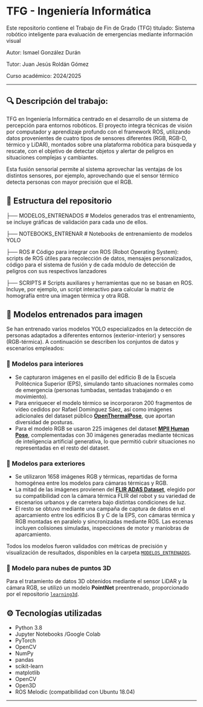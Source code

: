 # TFG - Ingeniería Informática

Este repositorio contiene el Trabajo de Fin de Grado (TFG) titulado:  Sistema robótico inteligente para evaluación de emergencias mediante información visual

Autor: Ismael González Durán   

Tutor: Juan Jesús Roldán Gómez  

Curso académico: 2024/2025

---
## 🔍 Descripción del trabajo:
TFG en Ingeniería Informática centrado en el desarrollo de un sistema de percepción para entornos robóticos. El proyecto integra técnicas de visión por computador y aprendizaje profundo con el framework ROS, utilizando datos provenientes de cuatro tipos de sensores diferentes (RGB, RGB-D, térmico y LiDAR), 
montados sobre una plataforma robótica para búsqueda y rescate, con el objetivo de detectar objetos y alertar de peligros en situaciones complejas y cambiantes.

Esta fusión sensorial permite al sistema aprovechar las ventajas de los distintos sensores, por ejemplo, aprovechando que el sensor térmico detecta personas con mayor precisión que el RGB.
## 📁 Estructura del repositorio
├── MODELOS_ENTRENADOS # Modelos generados tras el entrenamiento, se incluye gráficas de validación para cada uno de ellos. 

├── NOTEBOOKS_ENTRENAR # Notebooks de entrenamiento de modelos YOLO

├── ROS # Código para integrar con ROS (Robot Operating System): scripts de ROS útiles para recolección de datos, mensajes personalizados, código para el sistema de fusión y de cada módulo de detección de peligros con sus respectivos lanzadores

├── SCRIPTS # Scripts auxiliares y herramientas que no se basan en ROS. Incluye, por ejemplo, un script interactivo para calcular la matriz de homografía entre una imagen térmica y otra RGB. 

## 🧠 Modelos entrenados para imagen

Se han entrenado varios modelos YOLO especializados en la detección de personas adaptados a diferentes entornos (exterior-interior) y sensores (RGB-térmica). A continuación se describen los conjuntos de datos y escenarios empleados:

### 🔹 Modelos para interiores

- Se capturaron imágenes en el pasillo del edificio B de la Escuela Politécnica Superior (EPS), simulando tanto situaciones normales como de emergencia (personas tumbadas, sentadas trabajando o en movimiento).
- Para enriquecer el modelo térmico se incorporaron 200 fragmentos de vídeo cedidos por Rafael Domínguez Sáez, así como imágenes adicionales del dataset público **[OpenThermalPose](https://github.com/IS2AI/OpenThermalPose)**, que aportan diversidad de posturas.
- Para el modelo RGB se usaron 225 imágenes del dataset **[MPII Human Pose](http://human-pose.mpi-inf.mpg.de/)**, complementadas con 30 imágenes generadas mediante técnicas de inteligencia artificial generativa, lo que permitió cubrir situaciones no representadas en el resto del dataset.

### 🔹 Modelos para exteriores

- Se utilizaron 1658 imágenes RGB y térmicas, repartidas de forma homogénea entre los modelos para cámaras térmicas y RGB.
- La mitad de las imágenes provienen del **[FLIR ADAS Dataset](https://www.flir.com/oem/adas/dataset/)**, elegido por su compatibilidad con la cámara térmica FLIR del robot y su variedad de escenarios urbanos y de carretera bajo distintas condiciones de luz.
- El resto se obtuvo mediante una campaña de captura de datos en el aparcamiento entre los edificios B y C de la EPS, con cámaras térmica y RGB montadas en paralelo y sincronizadas mediante ROS. Las escenas incluyen colisiones simuladas, inspecciones de motor y maniobras de aparcamiento.

Todos los modelos fueron validados con métricas de precisión y visualización de resultados, disponibles en la carpeta [`MODELOS_ENTRENADOS`](./MODELOS_ENTRENADOS).

### 🔹 Modelo para nubes de puntos 3D

Para el tratamiento de datos 3D obtenidos mediante el sensor LiDAR y la cámara RGB, se utilizó un modelo **PointNet** preentrenado, proporcionado por el repositorio [`learning3d`](https://github.com/vinits5/learning3d).


## ⚙️ Tecnologías utilizadas

- Python 3.8
- Jupyter Notebooks /Google Colab
- PyTorch
- OpenCV
- NumPy
- pandas
- scikit-learn
- matplotlib
- OpenCV
- Open3D
- ROS Melodic (compatibilidad con Ubuntu 18.04)
---
